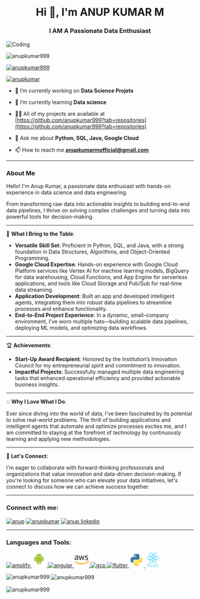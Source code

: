 <h1 align="center">Hi 👋, I'm ANUP KUMAR M</h1>
<h3 align="center">I AM A Passionate Data Enthusiast</h3>
<img align="center" alt="Coding" width="1000" src="https://cdn.dribbble.com/users/1708816/screenshots/15637256/media/f9826f0af8a49462f048262a8502035b.gif">

<p align="left"> <img src="https://komarev.com/ghpvc/?username=anupkumar999&label=Profile%20views&color=0e75b6&style=flat" alt="anupkumar999" /> </p>

<p align="left"> <a href="https://github.com/ryo-ma/github-profile-trophy"><img src="https://github-profile-trophy.vercel.app/?username=anupkumar999" alt="anupkumar999" /></a> </p>

<p align="left"> <a href="https://twitter.com/anupkumar" target="blank"><img src="https://img.shields.io/twitter/follow/anupkumar?logo=twitter&style=for-the-badge" alt="anupkumar" /></a> </p>

- 🔭 I’m currently working on **Data Science Projets**

- 🌱 I’m currently learning **Data science**

- 👨‍💻 All of my projects are available at [https://github.com/anupkumar999?tab=repositories](https://github.com/anupkumar999?tab=repositories)

- 💬 Ask me about **Python, SQL, Java, Google Cloud**

- 📫 How to reach me **anupkumarmofficial@gmail.com**

---

### About Me

Hello! I'm Anup Kumar, a passionate data enthusiast with hands-on experience in data science and data engineering.

From transforming raw data into actionable insights to building end-to-end data pipelines, I thrive on solving complex challenges and turning data into powerful tools for decision-making.

---

🌟 **What I Bring to the Table**:

- **Versatile Skill Set**: Proficient in Python, SQL, and Java, with a strong foundation in Data Structures, Algorithms, and Object-Oriented Programming.
- **Google Cloud Expertise**: Hands-on experience with Google Cloud Platform services like Vertex AI for machine learning models, BigQuery for data warehousing, Cloud Functions, and App Engine for serverless applications, and tools like Cloud Storage and Pub/Sub for real-time data streaming.
- **Application Development**: Built an app and developed intelligent agents, integrating them into robust data pipelines to streamline processes and enhance functionality.
- **End-to-End Project Experience**: In a dynamic, small-company environment, I've worn multiple hats—building scalable data pipelines, deploying ML models, and optimizing data workflows.

---

🏆 **Achievements**:

- **Start-Up Award Recipient**: Honored by the Institution’s Innovation Council for my entrepreneurial spirit and commitment to innovation.
- **Impactful Projects**: Successfully managed multiple data engineering tasks that enhanced operational efficiency and provided actionable business insights.

---

💡 **Why I Love What I Do**:

Ever since diving into the world of data, I've been fascinated by its potential to solve real-world problems. The thrill of building applications and intelligent agents that automate and optimize processes excites me, and I am committed to staying at the forefront of technology by continuously learning and applying new methodologies.

---

🤝 **Let's Connect**:

I'm eager to collaborate with forward-thinking professionals and organizations that value innovation and data-driven decision-making. If you're looking for someone who can elevate your data initiatives, let's connect to discuss how we can achieve success together.

---

<h3 align="left">Connect with me:</h3>
<p align="left">
<a href="https://dev.to/anup" target="blank"><img align="center" src="https://raw.githubusercontent.com/rahuldkjain/github-profile-readme-generator/master/src/images/icons/Social/devto.svg" alt="anup" height="30" width="40" /></a>
<a href="https://twitter.com/anupkumar" target="blank"><img align="center" src="https://raw.githubusercontent.com/rahuldkjain/github-profile-readme-generator/master/src/images/icons/Social/twitter.svg" alt="anupkumar" height="30" width="40"/></a>
<a href="https://linkedin.com/in/anup-kumar-a4b74717b" target="blank"><img align="center" src="https://raw.githubusercontent.com/rahuldkjain/github-profile-readme-generator/master/src/images/icons/Social/linked-in-alt.svg" alt="anup linkedin" height="30" width="40"/></a>
</p>

---

<h3 align="left">Languages and Tools:</h3>
<p align="left">
  <a href="https://aws.amazon.com/amplify/" target="_blank" rel="noreferrer">
    <img src="https://docs.amplify.aws/assets/logo-dark.svg" alt="amplify" width="40" height="40"/>
  </a>
  <a href="https://developer.android.com" target="_blank" rel="noreferrer">
    <img src="https://raw.githubusercontent.com/devicons/devicon/master/icons/android/android-original-wordmark.svg" alt="android" width="40" height="40"/>
  </a>
  <a href="https://angular.io" target="_blank" rel="noreferrer">
    <img src="https://angular.io/assets/images/logos/angular/angular.svg" alt="angular" width="40" height="40"/>
  </a>
  <a href="https://aws.amazon.com" target="_blank" rel="noreferrer">
    <img src="https://raw.githubusercontent.com/devicons/devicon/master/icons/amazonwebservices/amazonwebservices-original-wordmark.svg" alt="aws" width="40" height="40"/>
  </a>
  <a href="https://cloud.google.com" target="_blank" rel="noreferrer">
    <img src="https://www.vectorlogo.zone/logos/google_cloud/google_cloud-icon.svg" alt="gcp" width="40" height="40"/>
  </a>
  <a href="https://flutter.dev" target="_blank" rel="noreferrer">
    <img src="https://www.vectorlogo.zone/logos/flutterio/flutterio-icon.svg" alt="flutter" width="40" height="40"/>
  </a>
  <a href="https://www.python.org" target="_blank" rel="noreferrer">
    <img src="https://raw.githubusercontent.com/devicons/devicon/master/icons/python/python-original.svg" alt="python" width="40" height="40"/>
  </a>
  <a href="https://reactjs.org/" target="_blank" rel="noreferrer">
    <img src="https://raw.githubusercontent.com/devicons/devicon/master/icons/react/react-original-wordmark.svg" alt="react" width="40" height="40"/>
  </a>
  <!-- Add more tools as per your preference -->
</p>

<p><img align="left" src="https://github-readme-stats.vercel.app/api/top-langs?username=anupkumar999&show_icons=true&locale=en&layout=compact" alt="anupkumar999" /></p>

<p>&nbsp;<img align="center" src="https://github-readme-stats.vercel.app/api?username=anupkumar999&show_icons=true&locale=en" alt="anupkumar999" /></p>

<p><img align="center" src="https://github-readme-streak-stats.herokuapp.com/?user=anupkumar999&" alt="anupkumar999" /></p>
